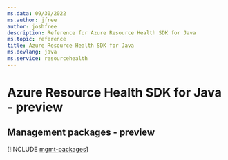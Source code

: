```yaml
---
ms.data: 09/30/2022
ms.author: jfree
author: joshfree
description: Reference for Azure Resource Health SDK for Java
ms.topic: reference
title: Azure Resource Health SDK for Java
ms.devlang: java
ms.service: resourcehealth
---
```

# Azure Resource Health SDK for Java - preview

## Management packages - preview
[!INCLUDE [mgmt-packages](resource-health-mgmt-index.md)]